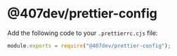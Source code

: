 # @407dev/prettier-config
Add the following code to your `.prettierrc.cjs` file:
```js
module.exports = require("@407dev/prettier-config");
```
